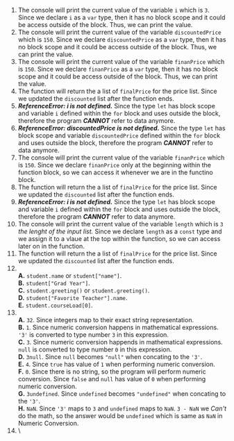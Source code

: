 1. The console will print the current value of the variable ```i``` which is ```3```. Since we declare ```i``` as a ```var``` type, then it has no block scope and it could be access outside of the block. Thus, we can print the value.
2. The console will print the current value of the variable ```discountedPrice``` which is ```150```. Since we declare ```discountedPrice``` as a ```var``` type, then it has no block scope and it could be access outside of the block. Thus, we can print the value.
3. The console will print the current value of the variable ```finanPrice``` which is ```150```. Since we declare ```finanPrice``` as a ```var``` type, then it has no block scope and it could be access outside of the block. Thus, we can print the value.
4. The function will return the a list of ```finalPrice``` for the price list. Since we updated the ```discounted``` list after the function ends.
5.  ___ReferenceError: i is not defined.___ Since the type ```let``` has block scope and variable ```i``` defined within the ```for``` block and uses outside the block, therefore the program **_CANNOT_** refer to data anymore.
6.  ___ReferenceError: discountedPrice is not defined.___ Since the type ```let``` has block scope and variable ```discountedPrice``` defined within the ```for``` block and uses outside the block, therefore the program **_CANNOT_** refer to data anymore.
7. The console will print the current value of the variable ```finanPrice``` which is ```150```. Since we declare ```finanPrice``` only at the beginning within the function block, so we can access it whenever we are in the functino block.
8. The function will return the a list of ```finalPrice``` for the price list. Since we updated the ```discounted``` list after the function ends.
9. ___ReferenceError: i is not defined.___ Since the type ```let``` has block scope and variable ```i``` defined within the ```for``` block and uses outside the block, therefore the program **_CANNOT_** refer to data anymore.
10. The console will print the current value of the variable ```length``` which is ```3``` *the lenght of the input list.* Since we declare ```length``` as a ```const``` type and we assign it to a vlaue at the top within the function, so we can access later on in the function.
11. The function will return the a list of ```finalPrice``` for the price list. Since we updated the ```discounted``` list after the function ends.
12. \
    __A.__ ```student.name``` or ```student["name"]```.\
    __B.__ ```student["Grad Year"]```.\
    __C.__ ```student.greeting()``` or ```student.greeting()```.\
    __D.__ ```student["Favorite Teacher"].name```.\
    __E.__ ```student.courseLoad[0]```.
13. \
    __A.__ ```32```. Since integers map to their exact string representation.\
    __B.__ ```1```. Since numeric conversion happens in mathematical expressions. ```'3'``` is converted to type number ```3``` in this expression.\
    __C.__ ```3```. Since numeric conversion happends in mathematical expressions. ```null``` is converted to type number ```0``` in this expression.\
    __D.__ ```3null```. Since ```null``` becomes ```"null"``` when concating to the ```'3'```.\
    __E.__ ```4```. Since ```true``` has value of ```1``` when performing numeric conversion. \
    __F.__ ```0```. Since there is no string, so the program will perform numeric conversion. Since ```false``` and ```null``` has value of ```0``` when performing numeric conversion. \
    __G.__ ```3undefined```. Since ```undefined``` becomes ```"undefined"``` when concating to the ```'3'```.\
    __H.__ ```NaN```. Since ```'3'``` maps to ```3``` and ```undefined``` maps to ```NaN```. ```3 - NaN``` we _Can't_ do the math, so the answer would be ```undefined``` which is same as ```NaN``` in Numeric Conversion.
14. \ 